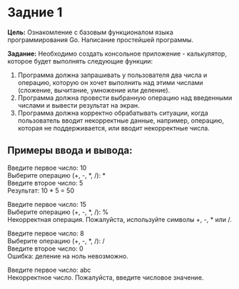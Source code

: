# Задние 1 #
**Цель:** Ознакомление с базовым функционалом языка программирования Go. Написание простейшей программы.

**Задание:** Необходимо создать консольное приложение - калькулятор, которое будет выполнять следующие функции:
1. Программа должна запрашивать у пользователя два числа и операцию, которую он хочет выполнить над этими числами (сложение, вычитание, умножение или деление).
2. Программа должна провести выбранную операцию над введенными числами и вывести результат на экран.
3. Программа должна корректно обрабатывать ситуации, когда пользователь вводит некорректные данные, например, операцию, которая не поддерживается, или вводит некорректные числа.

## Примеры ввода и вывода: ##
Введите первое число: 10 <br>
Выберите операцию (+, -, *, /): * <br>
Введите второе число: 5 <br>
Результат: 10 * 5 = 50 <br>

Введите первое число: 15 <br>
Выберите операцию (+, -, *, /): % <br>
Некорректная операция. Пожалуйста, используйте символы +, -, * или /. <br>

Введите первое число: 8 <br>
Выберите операцию (+, -, *, /): / <br>
Введите второе число: 0 <br>
Ошибка: деление на ноль невозможно. <br>

Введите первое число: abc <br>
Некорректное число. Пожалуйста, введите числовое значение. <br>
